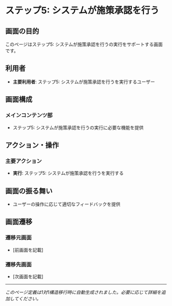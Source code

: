# ステップ5: システムが施策承認を行う

## 画面の目的
このページはステップ5: システムが施策承認を行うの実行をサポートする画面です。

## 利用者
- **主要利用者**: ステップ5: システムが施策承認を行うを実行するユーザー

## 画面構成

### メインコンテンツ部
- ステップ5: システムが施策承認を行うの実行に必要な機能を提供

## アクション・操作

### 主要アクション
- **実行**: ステップ5: システムが施策承認を行うを実行する

## 画面の振る舞い
- ユーザーの操作に応じて適切なフィードバックを提供

## 画面遷移

### 遷移元画面
- [前画面を記載]

### 遷移先画面
- [次画面を記載]

---
*このページ定義は1対1構造移行時に自動生成されました。必要に応じて詳細を追加してください。*
